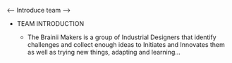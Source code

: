 <-- Introduce team -->
- TEAM INTRODUCTION
  
   - The Brainii Makers is a group of Industrial Designers that identify challenges and collect enough ideas to Initiates and Innovates them as well as trying new things, adapting and learning...